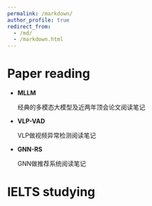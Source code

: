 ```yaml
---
permalink: /markdown/
author_profile: true
redirect_from: 
  - /md/
  - /markdown.html
---
```


Paper reading
======

* **MLLM**
  
  经典的多模态大模型及近两年顶会论文阅读笔记
  
* **VLP-VAD**
  
  VLP做视频异常检测阅读笔记
  
* **GNN-RS**
  
  GNN做推荐系统阅读笔记

IELTS studying
======


